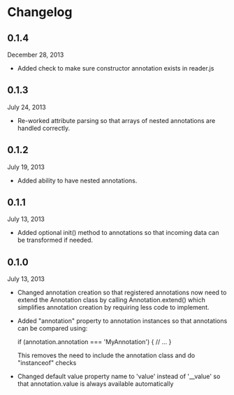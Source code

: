 Changelog
=========

0.1.4
-----

December 28, 2013

  * Added check to make sure constructor annotation exists in reader.js

0.1.3
-----

July 24, 2013

  * Re-worked attribute parsing so that arrays of nested annotations are handled correctly.

0.1.2
-----

July 19, 2013

  * Added ability to have nested annotations.

0.1.1
-----

July 13, 2013

  * Added optional init() method to annotations so that incoming data can be transformed
    if needed.


0.1.0
-----

July 13, 2013

  * Changed annotation creation so that registered annotations now need to extend 
    the Annotation class by calling Annotation.extend() which simplifies annotation
    creation by requiring less code to implement.

  * Added "annotation" property to annotation instances so that annotations can
    be compared using:

    if (annotation.annotation === 'MyAnnotation') {
        // ...
    }

    This removes the need to include the annotation class and do "instanceof" checks

  * Changed default value property name to 'value' instead of '__value' so that
    annotation.value is always available automatically